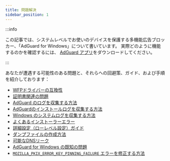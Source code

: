 ```yaml
---
title: 問題解決
sidebar_position: 1
---
```


:::info

この記事では、システムレベルでお使いのデバイスを保護する多機能広告ブロッカー、「AdGuard for Windows」について書いています。 実際どのように機能するのかを確認するには、 [AdGuard アプリ](https://agrd.io/download-kb-adblock)をダウンロードしてください。

:::

あなたが遭遇する可能性のある問題と、それらへの回避策、ガイド、および手順を紹介しております：

- [WFPドライバーの互換性](/adguard-for-windows/solving-problems/wfp-driver/)
- [証明書関連の問題](/adguard-for-windows/solving-problems/connection-not-trusted/)
- [AdGuard のログを収集する方法](/adguard-for-windows/solving-problems/adguard-logs/)
- [AdGuardのインストールログを収集する方法](/adguard-for-windows/solving-problems/installation-logs/)
- [Windows のシステムログを収集する方法](/adguard-for-windows/solving-problems/system-logs/)
- [よくあるインストーラーエラー](/adguard-for-windows/solving-problems/common-installer-errors/)
- [詳細設定（ローレベル設定）ガイド](/adguard-for-windows/solving-problems/low-level-settings/)
- [ダンプファイルの作成方法](/adguard-for-windows/solving-problems/dump-file/)
- [可能なDNSリーク](/adguard-for-windows/solving-problems/dns-leaks/)
- [AdGuard for Windows の既知の問題](/adguard-for-windows/solving-problems/known-issues/)
- [`MOZILLA_PKIX_ERROR_KEY_PINNING_FAILURE` エラーを修正する方法](/adguard-for-windows/solving-problems/mozilla-error/)
